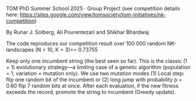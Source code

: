 TOM PhD Summer School 2025 · Group Project (see competition details here: https://sites.google.com/view/tomsociety/tom-initiatives/nk-competition)

By Runar J. Solberg, Ali Pourentezari and Shikhar Bhardwaj

The code reproduces our competition result over 100 000 random NK-landscapes (N = 10, K = 3)=~ 0.73755

Keep only one incumbent string (the best seen so far). This is the classic (1 + 1) evolutionary strategy—a limiting case of a genetic algorithm (population = 1, variation = mutation only).
We use two mutation modes (1) Local step: flip one random bit of the incumbent or (2) long jump with probability p = 0.60 flip 7 random bits at once.
After each evaluation, if the new fitness exceeds the record, promote the string to incumbent (Greedy update).
